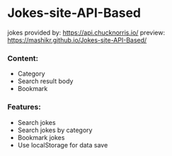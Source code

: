 # Jokes-site-API-Based
jokes provided by: https://api.chucknorris.io/  preview: https://mashikr.github.io/Jokes-site-API-Based/

<h3>Content:</h3>
<ul>
<li>Category</li>
<li>Search result body</li>
<li>Bookmark</li>
</ul>

<h3>Features:</h3>
<ul>
<li>Search jokes</li>
<li>Search jokes by category</li>
<li>Bookmark jokes</li>
<li>Use localStorage for data save</li>
</ul>

